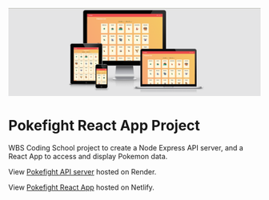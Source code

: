 ![](images/mockup.png)

# Pokefight React App Project

WBS Coding School project to create a Node Express API server, and a React App to access and display Pokemon data.

View [Pokefight API server](https://oodaiden-pokemon-server.onrender.com/) hosted on Render.

View [Pokefight React App](https://tubular-syrniki-1dace7.netlify.app/) hosted on Netlify.





